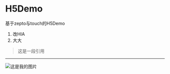 # H5Demo
基于zepto与touch的H5Demo
 
1. 改HIA
2. 大大  

> 这是一段引用
 
---
 
 ![这是我的图片](http://7xpe18.com1.z0.glb.clouddn.com/moxiaonai_header.png)
